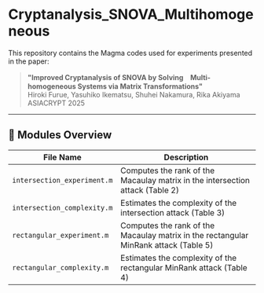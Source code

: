 # Cryptanalysis_SNOVA_Multihomogeneous

This repository contains the Magma codes used for experiments presented in the paper:

> **"Improved Cryptanalysis of SNOVA by Solving　Multi-homogeneous Systems via Matrix Transformations"**  
> Hiroki Furue, Yasuhiko Ikematsu, Shuhei Nakamura, Rika Akiyama  
> ASIACRYPT 2025  

---

## 🧩 Modules Overview

| File Name                   | Description                                                                          |
|-----------------------------|--------------------------------------------------------------------------------------|
| `intersection_experiment.m` | Computes the rank of the Macaulay matrix in the intersection attack (Table 2)        |
| `intersection_complexity.m` | Estimates the complexity of the intersection attack (Table 3)                        |
| `rectangular_experiment.m`  | Computes the rank of the Macaulay matrix in the rectangular MinRank attack (Table 5) |
| `rectangular_complexity.m`  | Estimates the complexity of the rectangular MinRank attack (Table 4)                 |
